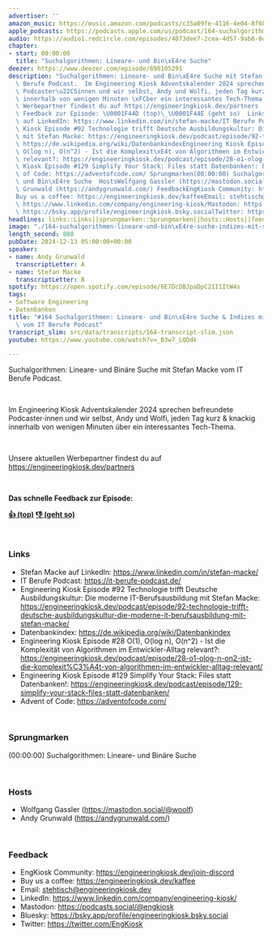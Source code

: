 ```yaml
---
advertiser: ''
amazon_music: https://music.amazon.com/podcasts/c35a09fe-4116-4e04-8f68-77d61b112e46/episodes/7ea459b3-8040-4709-ac6a-4c867fc64895/engineering-kiosk-164-suchalgorithmen-lineare--und-bin%C3%A4re-suche-indizes
apple_podcasts: https://podcasts.apple.com/us/podcast/164-suchalgorithmen-lineare-und-bin%C3%A4re-suche-indizes/id1603082924?i=1000680219536&uo=4
audio: https://audio1.redcircle.com/episodes/4073dee7-2cea-4d57-9ab6-0c8ea015d260/stream.mp3
chapter:
- start: 00:00:00
  title: "Suchalgorithmen: Lineare- und Bin\xE4re Suche"
deezer: https://www.deezer.com/episode/698105291
description: "Suchalgorithmen: Lineare- und Bin\xE4re Suche mit Stefan Macke vom IT\
  \ Berufe Podcast.  Im Engineering Kiosk Adventskalender 2024 sprechen befreundete\
  \ Podcaster\u22C5innen und wir selbst, Andy und Wolfi, jeden Tag kurz & knackig\
  \ innerhalb von wenigen Minuten \xFCber ein interessantes Tech-Thema.  Unsere aktuellen\
  \ Werbepartner findest du auf https://engineeringkiosk.dev/partners  Das schnelle\
  \ Feedback zur Episode: \U0001F44D (top)\_\U0001F44E (geht so)  LinksStefan Macke\
  \ auf LinkedIn: https://www.linkedin.com/in/stefan-macke/IT Berufe Podcast: https://it-berufe-podcast.de/Engineering\
  \ Kiosk Episode #92 Technologie trifft Deutsche Ausbildungskultur: Die moderne IT-Berufsausbildung\
  \ mit Stefan Macke: https://engineeringkiosk.dev/podcast/episode/92-technologie-trifft-deutsche-ausbildungskultur-die-moderne-it-berufsausbildung-mit-stefan-macke/Datenbankindex:\
  \ https://de.wikipedia.org/wiki/DatenbankindexEngineering Kiosk Episode #28 O(1),\
  \ O(log n), O(n^2) - Ist die Komplexit\xE4t von Algorithmen im Entwickler-Alltag\
  \ relevant?: https://engineeringkiosk.dev/podcast/episode/28-o1-olog-n-on2-ist-die-komplexit%C3%A4t-von-algorithmen-im-entwickler-alltag-relevant/Engineering\
  \ Kiosk Episode #129 Simplify Your Stack: Files statt Datenbanken!: https://engineeringkiosk.dev/podcast/episode/129-simplify-your-stack-files-statt-datenbanken/Advent\
  \ of Code: https://adventofcode.com/ Sprungmarken(00:00:00) Suchalgorithmen: Lineare-\
  \ und Bin\xE4re Suche  HostsWolfgang Gassler (https://mastodon.social/@woolf)Andy\
  \ Grunwald (https://andygrunwald.com/) FeedbackEngKiosk Community: https://engineeringkiosk.dev/join-discord\_\
  Buy us a coffee: https://engineeringkiosk.dev/kaffeeEmail: stehtisch@engineeringkiosk.devLinkedIn:\
  \ https://www.linkedin.com/company/engineering-kiosk/Mastodon: https://podcasts.social/@engkioskBluesky:\
  \ https://bsky.app/profile/engineeringkiosk.bsky.socialTwitter: https://twitter.com/EngKiosk"
headlines: links::Links||sprungmarken::Sprungmarken||hosts::Hosts||feedback::Feedback
image: "./164-suchalgorithmen-lineare-und-bin\xE4re-suche-indizes-mit-stefan-macke-vom-it-berufe-podcast.jpg"
length_second: 888
pubDate: 2024-12-13 05:00:00+00:00
speaker:
- name: Andy Grunwald
  transcriptLetter: A
- name: Stefan Macke
  transcriptLetter: B
spotify: https://open.spotify.com/episode/6E7DcDBJpaDpC21I1ItW4s
tags:
- Software Engineering
- Datenbanken
title: "#164 Suchalgorithmen: Lineare- und Bin\xE4re Suche & Indizes mit Stefan Macke\
  \ vom IT Berufe Podcast"
transcript_slim: src/data/transcripts/164-transcript-slim.json
youtube: https://www.youtube.com/watch?v=_B3w7_LQDdk

---
```

<p>Suchalgorithmen: Lineare- und Binäre Suche mit Stefan Macke vom IT Berufe Podcast.</p><p><br></p><p>Im Engineering Kiosk Adventskalender 2024 sprechen befreundete Podcaster⋅innen und wir selbst, Andy und Wolfi, jeden Tag kurz &amp; knackig innerhalb von wenigen Minuten über ein interessantes Tech-Thema.</p><p><br></p><p>Unsere aktuellen Werbepartner findest du auf <a href="https://engineeringkiosk.dev/partners">https://engineeringkiosk.dev/partners</a></p><p><br></p><p><strong>Das schnelle Feedback zur Episode:</strong></p><p><a href="https://api.openpodcast.dev/feedback/164/upvote" rel="nofollow"><strong>👍 (top)</strong></a><strong> </strong><a href="https://api.openpodcast.dev/feedback/164/downvote" rel="nofollow"><strong>👎 (geht so)</strong></a></p><p><br></p><h3 id="links">Links</h3><ul><li>Stefan Macke auf LinkedIn: <a href="https://www.linkedin.com/in/stefan-macke/" rel="nofollow">https://www.linkedin.com/in/stefan-macke/</a></li><li>IT Berufe Podcast: <a href="https://it-berufe-podcast.de/" rel="nofollow">https://it-berufe-podcast.de/</a></li><li>Engineering Kiosk Episode #92 Technologie trifft Deutsche Ausbildungskultur: Die moderne IT-Berufsausbildung mit Stefan Macke: <a href="https://engineeringkiosk.dev/podcast/episode/92-technologie-trifft-deutsche-ausbildungskultur-die-moderne-it-berufsausbildung-mit-stefan-macke/">https://engineeringkiosk.dev/podcast/episode/92-technologie-trifft-deutsche-ausbildungskultur-die-moderne-it-berufsausbildung-mit-stefan-macke/</a></li><li>Datenbankindex: <a href="https://de.wikipedia.org/wiki/Datenbankindex" rel="nofollow">https://de.wikipedia.org/wiki/Datenbankindex</a></li><li>Engineering Kiosk Episode #28 O(1), O(log n), O(n^2) - Ist die Komplexität von Algorithmen im Entwickler-Alltag relevant?: <a href="https://engineeringkiosk.dev/podcast/episode/28-o1-olog-n-on2-ist-die-komplexit%C3%A4t-von-algorithmen-im-entwickler-alltag-relevant/">https://engineeringkiosk.dev/podcast/episode/28-o1-olog-n-on2-ist-die-komplexit%C3%A4t-von-algorithmen-im-entwickler-alltag-relevant/</a></li><li>Engineering Kiosk Episode #129 Simplify Your Stack: Files statt Datenbanken!: <a href="https://engineeringkiosk.dev/podcast/episode/129-simplify-your-stack-files-statt-datenbanken/">https://engineeringkiosk.dev/podcast/episode/129-simplify-your-stack-files-statt-datenbanken/</a></li><li>Advent of Code: <a href="https://adventofcode.com/" rel="nofollow">https://adventofcode.com/</a></li></ul><p><br></p><h3 id="sprungmarken">Sprungmarken</h3><p>(00:00:00) Suchalgorithmen: Lineare- und Binäre Suche</p><p><br></p><h3 id="hosts">Hosts</h3><ul><li>Wolfgang Gassler (<a href="https://mastodon.social/@woolf" rel="nofollow">https://mastodon.social/@woolf</a>)</li><li>Andy Grunwald (<a href="https://andygrunwald.com/" rel="nofollow">https://andygrunwald.com/</a>)</li></ul><p><br></p><h3 id="feedback">Feedback</h3><ul><li>EngKiosk Community: <a href="https://engineeringkiosk.dev/join-discord">https://engineeringkiosk.dev/join-discord</a> </li><li>Buy us a coffee: <a href="https://engineeringkiosk.dev/kaffee">https://engineeringkiosk.dev/kaffee</a></li><li>Email: <a href="mailto:stehtisch@engineeringkiosk.dev" rel="nofollow">stehtisch@engineeringkiosk.dev</a></li><li>LinkedIn: <a href="https://www.linkedin.com/company/engineering-kiosk/" rel="nofollow">https://www.linkedin.com/company/engineering-kiosk/</a></li><li>Mastodon: <a href="https://podcasts.social/@engkiosk" rel="nofollow">https://podcasts.social/@engkiosk</a></li><li>Bluesky: <a href="https://bsky.app/profile/engineeringkiosk.bsky.social" rel="nofollow">https://bsky.app/profile/engineeringkiosk.bsky.social</a></li><li>Twitter: <a href="https://twitter.com/EngKiosk" rel="nofollow">https://twitter.com/EngKiosk</a></li></ul>
